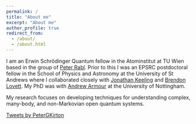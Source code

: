 ```yaml
---
permalink: /
title: "About me"
excerpt: "About me"
author_profile: true
redirect_from: 
  - /about/
  - /about.html
---
```



<p>I am an Erwin Schr&ouml;dinger Quantum fellow in the Atominstitut at TU Wien based in the group of <a href="https://ati.tuwien.ac.at//research_areas/quantum_optics_theory/research/EN/" target="_blank">Peter Rabl</a>.
Prior to this I was an EPSRC postdoctoral fellow in the School of Physics and Astronomy at the University of St Andrews where I collaborated closely with <a href="https://www.st-andrews.ac.uk/~jmjk/" target="_blank">Jonathan Keeling</a> and <a href="https://www.st-andrews.ac.uk/~bwl4" target="_blank">Brendon Lovett</a>. 
My PhD was with <a href="https://www.nottingham.ac.uk/~ppxada/" target="_blank">Andrew Armour</a> at the University of Nottingham.</p>

<p>My research focuses on developing techniques for understanding complex, many-body, and non-Markovian open quantum systems. </p>


<a class="twitter-timeline" data-width="550" href="https://twitter.com/PeterGKirton?ref_src=twsrc%5Etfw">Tweets by PeterGKirton</a> <script async src="https://platform.twitter.com/widgets.js" charset="utf-8"></script>  



